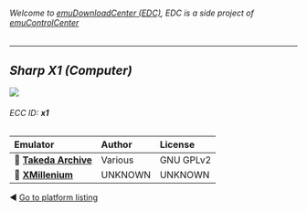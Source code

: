 ###### Welcome to [emuDownloadCenter (EDC)](https://github.com/PhoenixInteractiveNL/emuDownloadCenter/wiki/), EDC is a side project of [emuControlCenter](https://github.com/PhoenixInteractiveNL/emuControlCenter/wiki/)
***
## _Sharp X1 (Computer)_
![](https://raw.githubusercontent.com/wiki/PhoenixInteractiveNL/emuDownloadCenter/images_platform/ecc_x1_teaser.png)
###### ECC ID: **x1**

| Emulator   | Author      | License     |
|:-----------|:------------|:------------|
| :file_folder: [**Takeda Archive**](https://github.com/PhoenixInteractiveNL/emuDownloadCenter/wiki/Emulator-takeda#menu) | Various | GNU GPLv2 |
| :file_folder: [**XMillenium**](https://github.com/PhoenixInteractiveNL/emuDownloadCenter/wiki/Emulator-xmillenium#menu) | UNKNOWN | UNKNOWN |

:arrow_backward: [Go to platform listing](https://github.com/PhoenixInteractiveNL/emuDownloadCenter/wiki/EDC-Platform-List)
